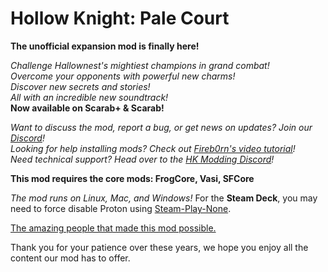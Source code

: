 
# Hollow Knight: Pale Court
**The unofficial expansion mod is finally here!**

*Challenge Hallownest's mightiest champions in grand combat!*  
*Overcome your opponents with powerful new charms!*  
*Discover new secrets and stories!*  
*All with an incredible new soundtrack!*  
**Now available on Scarab+ & Scarab!**

*Want to discuss the mod, report a bug, or get news on updates? Join our [Discord](https://discord.com/invite/n8wayV8RNV)!*  
*Looking for help installing mods? Check out [Fireb0rn's video tutorial](https://www.youtube.com/watch?v=z35cFvU0McQ)!*  
*Need technical support? Head over to the [HK Modding Discord](https://discord.gg/VDsg3HmWuB)!*  

**This mod requires the core mods: FrogCore, Vasi, SFCore**

*The mod runs on Linux, Mac, and Windows!*
For the **Steam Deck**, you may need to force disable Proton using [Steam-Play-None](https://github.com/Scrumplex/Steam-Play-None).

[The amazing people that made this mod possible.](https://docs.google.com/document/d/e/2PACX-1vS3wfVgRQJie-CmAERsXvK5qpVaPbYuYff0wl4ehI-VGDYrXZd00UhrV1aXuWikao8yXPrILmYS9FYX/pub)

Thank you for your patience over these years, we hope you enjoy all the content our mod has to offer.
